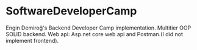 # SoftwareDeveloperCamp
Engin Demiroğ's Backend Developer Camp implementation. Multitier OOP SOLID backend. Web api: Asp.net core web api and Postman.(I did not implement frontend).
